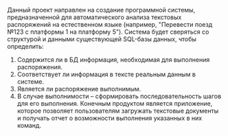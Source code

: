 Данный проект направлен на создание программной системы, предназначенной для автоматического анализа текстовых распоряжений на естественном языке (например, "Перевести поезд №123 с платформы 1 на платформу 5"). Система будет сверяться со структурой и данными существующей SQL-базы данных, чтобы определить:
1. Содержится ли в БД информация, необходимая для выполнения распоряжения.
2. Соответствует ли информация в тексте реальным данным в системе.
3. Является ли распоряжение выполнимым.
4. В случае выполнимости – сформировать последовательность шагов для его выполнения.
Конечным продуктом является приложение, которое позволяет пользователям загружать текстовые документы и получать отчет о возможности выполнения указанных в них команд.
